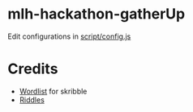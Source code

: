 # mlh-hackathon-gatherUp

Edit configurations in [script/config.js](script/config.js)

# Credits
- [Wordlist](https://gist.github.com/mvark/9e0682c62d75625441f6ded366245203) for skribble
- [Riddles](https://github.com/nkilm/riddles-api/blob/main/data/riddles.json)
